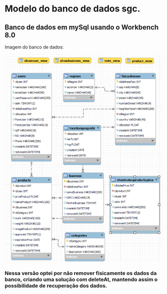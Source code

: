 # Modelo do banco de dados sgc.
## Banco de dados em mySql usando o Workbench  8.0

Imagem do banco de dados:

![Imagem do banco de dados sgc](https://github.com/Thiagocod/sgc-db-mysql/blob/main/image-model-sgc.png)

### Nessa versão optei por não remover fisicamente os dados da banco, criando uma solução com deleteAt, mantendo assim o possibilidade de recuperação dos dados.

